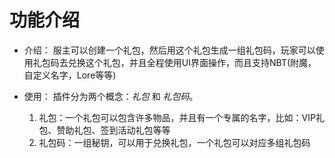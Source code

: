 # 功能介绍

- 介绍：
  服主可以创建一个礼包，然后用这个礼包生成一组礼包码，玩家可以使用礼包码去兑换这个礼包，并且全程使用UI界面操作，而且支持NBT(附魔，自定义名字，Lore等等)



- 使用：
  插件分为两个概念：*礼包* 和 *礼包码*。
  1. 礼包：一个礼包可以包含许多物品，并且有一个专属的名字，比如：VIP礼包、赞助礼包、签到活动礼包等等
  2. 礼包码：一组秘钥，可以用于兑换礼包，一个礼包可以对应多组礼包码

